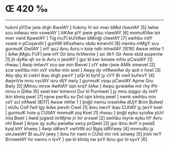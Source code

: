 # Œ 420 ‰
---
hukmI pYDw jwie drgh BwxIAY ] hukmy hI isir mwr bMid rbwxIAY ]5]
lwhw scu inAwau min vsweIAY ] iliKAw plY pwie grbu v\weIAY ]6]
mnmuKIAw isir mwr vwid KpweIAY ] Tig muTI kUiVAwr bMin@ clweIAY
]7] swihbu irdY vswie n pCoqwvhI ] gunhW bKsxhwru sbdu kmwvhI
]8] nwnku mMgY scu gurmuiK GwlIAY ] mY quJ ibnu Avru n koie ndir
inhwlIAY ]9]16] Awsw mhlw 1 ] ikAw jMglu FUFI jwie mY Gir bnu
hrIAwvlw ] sic itkY Gir Awie sbid auqwvlw ]1] jh dyKw qh so ie
Avru n jwxIAY ] gur kI kwr kmwie mhlu pCwxIAY ]1] rhwau ] Awip
imlwvY scu qw min BwveI ] clY sdw rjwie AMik smwveI ]2] scw swihbu
min vsY visAw min soeI ] Awpy dy vifAweIAw dy qoit n hoeI ]3] Aby
qby kI cwkrI ikau drgh pwvY ] pQr kI byVI jy cVY Br nwil bufwvY ]4]
AwpnVw mnu vycIAY isru dIjY nwly ] gurmuiK vsqu pCwxIAY Apnw Gru Bwly
]5] jMmxu mrxw AwKIAY iqin krqY kIAw ] Awpu gvwieAw mir rhy iPir
mrxu n QIAw ]6] sweI kwr kmwvxI Dur kI PurmweI ] jy mnu siqgur dy
imlY ikin kImiq pweI ]7] rqnw pwrKu so DxI iqin kImiq pweI ] nwnk
swihbu min vsY scI vifAweI ]8]17] Awsw mhlw 1 ] ijn@I nwmu
ivswirAw dUjY Brim BulweI ] mUlu Coif fwlI lgy ikAw pwvih CweI ]1]
ibnu nwvY ikau CUtIAY jy jwxY koeI ] gurmuiK hoie q CUtIAY mnmuiK piq KoeI
]1] rhwau ] ijn@I eyko syivAw pUrI miq BweI ] Awid jugwid inrMjnw jn
hir srxweI ]2] swihbu myrw eyku hY Avru nhI BweI ] ikrpw qy suKu
pwieAw swcy prQweI ]3] gur ibnu iknY n pwieE kyqI khY khwey ] Awip
idKwvY vwtVIN scI Bgiq idRVwey ]4] mnmuKu jy smJweIAY BI auJiV jwey ]
ibnu hir nwm n CUtsI mir nrk smwey ]5] jnim mrY BrmweIAY hir nwmu
n lyvY ] qw kI kImiq nw pvY ibnu gur kI syvY ]6]
####
